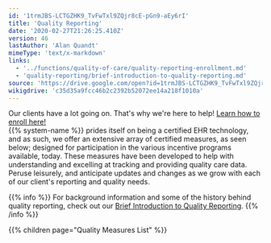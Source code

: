 ```yaml
---
id: '1trmJBS-LCTGZHK9_TvFwTxl9ZQjr8cE-pGn9-aEy6rI'
title: 'Quality Reporting'
date: '2020-02-27T21:26:25.410Z'
version: 46
lastAuthor: 'Alan Quandt'
mimeType: 'text/x-markdown'
links:
  - '../functions/quality-of-care/quality-reporting-enrollment.md'
  - 'quality-reporting/brief-introduction-to-quality-reporting.md'
source: 'https://drive.google.com/open?id=1trmJBS-LCTGZHK9_TvFwTxl9ZQjr8cE-pGn9-aEy6rI'
wikigdrive: 'c35d35a9fcc46b2c2392b52072ee14a218f1010a'
---
```





Our clients have a lot going on. That's why we're here to help! [Learn how to enroll here!](../functions/quality-of-care/quality-reporting-enrollment.md)  
{{% system-name %}} prides itself on being a certified EHR technology, and as such, we offer an extensive array of certified measures, as seen below; designed for participation in the various incentive programs available, today. These measures have been developed to help with understanding and excelling at tracking and providing quality care data.  
Peruse leisurely, and anticipate updates and changes as we grow with each of our client's reporting and quality needs.



{{% info %}}
For background information and some of the history behind quality reporting, check out our [Brief Introduction to Quality Reporting](quality-reporting/brief-introduction-to-quality-reporting.md).
{{% /info %}}



{{% children page="Quality Measures List" %}}
